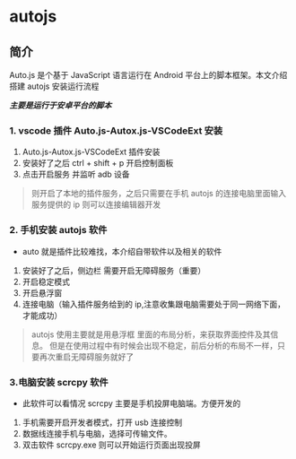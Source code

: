 # autojs

## 简介

Auto.js 是个基于 JavaScript 语言运行在 Android 平台上的脚本框架。本文介绍搭建 autojs 安装运行流程

**_主要是运行于安卓平台的脚本_**

### 1. vscode 插件 Auto.js-Autox.js-VSCodeExt 安装

1. Auto.js-Autox.js-VSCodeExt 插件安装
2. 安装好了之后 ctrl + shift + p 开启控制面板
3. 点击开启服务 并监听 adb 设备

> 则开启了本地的插件服务，之后只需要在手机 autojs 的连接电脑里面输入服务提供的 ip 则可以连接编辑器开发

### 2. 手机安装 autojs 软件

- auto 就是插件比较难找，本介绍自带软件以及相关的软件

1. 安装好了之后，侧边栏 需要开启无障碍服务（重要）
2. 开启稳定模式
3. 开启悬浮窗
4. 连接电脑（输入插件服务给到的 ip,注意收集跟电脑需要处于同一网络下面，才能成功）

> autojs 使用主要就是用悬浮框 里面的布局分析，来获取界面控件及其信息。
> 但是在使用过程中有时候会出现不稳定，前后分析的布局不一样，只要再次重启无障碍服务就好了

### 3.电脑安装 scrcpy 软件

- 此软件可以看情况 scrcpy 主要是手机投屏电脑端。方便开发的

1. 手机需要开启开发者模式，打开 usb 连接控制
2. 数据线连接手机与电脑，选择可传输文件。
3. 双击软件 scrcpy.exe 则可以开始运行页面出现投屏
